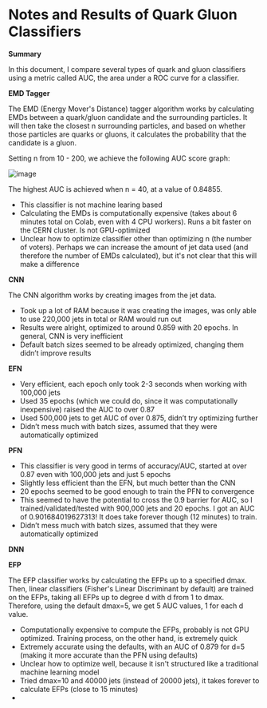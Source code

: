 # Notes and Results of Quark Gluon Classifiers

**Summary** 

In this document, I compare several types of quark and gluon classifiers using a metric called AUC, the area under a ROC curve for a classifier.

**EMD Tagger**

The EMD (Energy Mover's Distance) tagger algorithm works by calculating EMDs between a quark/gluon candidate and the surrounding particles. It will then take the closest n surrounding particles, and based on whether those particles are quarks or gluons, it calculates the probability that the candidate is a gluon.

Setting n from 10 - 200, we achieve the following AUC score graph:

![image](https://user-images.githubusercontent.com/55861445/68832614-6eef2100-067f-11ea-8656-97ee88efc035.png)

The highest AUC is achieved when n = 40, at a value of 0.84855.

- This classifier is not machine learing based
- Calculating the EMDs is computationally expensive (takes about 6 minutes total on Colab, even with 4 CPU workers). Runs a bit faster on the CERN cluster. Is not GPU-optimized
- Unclear how to optimize classifier other than optimizing n (the number of voters). Perhaps we can increase the amount of jet data used (and therefore the number of EMDs calculated), but it's not clear that this will make a difference

**CNN**

The CNN algorithm works by creating images from the jet data.

- Took up a lot of RAM because it was creating the images, was only able to use 220,000 jets in total or RAM would run out
- Results were alright, optimized to around 0.859 with 20 epochs. In general, CNN is very inefficient
- Default batch sizes seemed to be already optimized, changing them didn’t improve results

**EFN**

- Very efficient, each epoch only took 2-3 seconds when working with 100,000 jets
- Used 35 epochs (which we could do, since it was computationally inexpensive) raised the AUC to over 0.87
- Used 500,000 jets to get AUC of over 0.875, didn’t try optimizing further
- Didn’t mess much with batch sizes, assumed that they were automatically optimized

**PFN**

- This classifier is very good in terms of accuracy/AUC, started at over 0.87 even with 100,000 jets and just 5 epochs
- Slightly less efficient than the EFN, but much better than the CNN
- 20 epochs seemed to be good enough to train the PFN to convergence
- This seemed to have the potential to cross the 0.9 barrier for AUC, so I trained/validated/tested with 900,000 jets and 20 epochs. I got an AUC of 0.901684019627313! It does take forever though (12 minutes) to train.
- Didn’t mess much with batch sizes, assumed that they were automatically optimized

**DNN**

**EFP**

The EFP classifier works by calculating the EFPs up to a specified dmax. Then, linear classifiers (Fisher's Linear Discriminant by default) are trained on the EFPs, taking all EFPs up to degree d with d from 1 to dmax. Therefore, using the default dmax=5, we get 5 AUC values, 1 for each d value.

- Computationally expensive to compute the EFPs, probably is not GPU optimized. Training process, on the other hand, is extremely quick
- Extremely accurate using the defaults, with an AUC of 0.879 for d=5 (making it more accurate than the PFN using defaults)
- Unclear how to optimize well, because it isn't structured like a traditional machine learning model
- Tried dmax=10 and 40000 jets (instead of 20000 jets), it takes forever to calculate EFPs (close to 15 minutes)
- 
